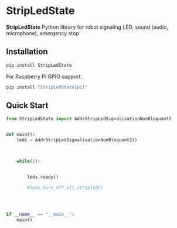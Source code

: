 # StripLedState

**StripLedState** Python library for robot signaling LED, sound (audio, microphone), emergency stop

## Installation

```bash
pip install StripLedState
```

For Raspberry Pi GPIO support:
```bash
pip install "StripLedState[pi]"
```

## Quick Start

```python
from StripLedState import AddrStripLedSignalisationNonBloquant2


def main():
    leds = AddrStripLedSignalisationNonBloquant2()

    

    while(1):


        leds.ready()

        #leds.turn_off_all_stripled()

    
    
    
if __name__ == "__main__":
    main()
```


